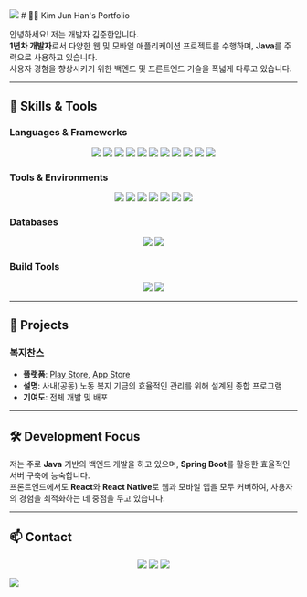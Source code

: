 <img src="https://capsule-render.vercel.app/api?type=waving&color=auto&height=150&section=header" />
# 👨‍💻 Kim Jun Han's Portfolio

안녕하세요! 저는 개발자 김준한입니다.  
**1년차 개발자**로서 다양한 웹 및 모바일 애플리케이션 프로젝트를 수행하며, **Java**를 주력으로 사용하고 있습니다.  
사용자 경험을 향상시키기 위한 백엔드 및 프론트엔드 기술을 폭넓게 다루고 있습니다.

---

## 🌟 Skills & Tools

### Languages & Frameworks
<p align="center">
  <img src="https://img.shields.io/badge/Java-007396?style=for-the-badge&logo=java&logoColor=white" />
  <img src="https://img.shields.io/badge/JavaScript-F7DF1E?style=for-the-badge&logo=javascript&logoColor=black" />
  <img src="https://img.shields.io/badge/HTML5-E34F26?style=for-the-badge&logo=html5&logoColor=white" />
  <img src="https://img.shields.io/badge/CSS3-1572B6?style=for-the-badge&logo=css3&logoColor=white" />
  <img src="https://img.shields.io/badge/React-61DAFB?style=for-the-badge&logo=react&logoColor=black" />
  <img src="https://img.shields.io/badge/React_Native-20232A?style=for-the-badge&logo=react&logoColor=61DAFB" />
  <img src="https://img.shields.io/badge/Spring-6DB33F?style=for-the-badge&logo=spring&logoColor=white" />
  <img src="https://img.shields.io/badge/Spring_Boot-6DB33F?style=for-the-badge&logo=spring-boot&logoColor=white" />
  <img src="https://img.shields.io/badge/MyBatis-FF2D20?style=for-the-badge&logo=mybatis&logoColor=white" />
  <img src="https://img.shields.io/badge/Spring_Security-6DB33F?style=for-the-badge&logo=spring-security&logoColor=white" />
  <img src="https://img.shields.io/badge/jQuery-0769AD?style=for-the-badge&logo=jquery&logoColor=white" />
</p>

### Tools & Environments
<p align="center">
  <img src="https://img.shields.io/badge/Linux-FCC624?style=for-the-badge&logo=linux&logoColor=black" />
  <img src="https://img.shields.io/badge/Docker-2496ED?style=for-the-badge&logo=docker&logoColor=white" />
  <img src="https://img.shields.io/badge/Tomcat-F8DC75?style=for-the-badge&logo=apache-tomcat&logoColor=black" />
  <img src="https://img.shields.io/badge/Jenkins-D24939?style=for-the-badge&logo=jenkins&logoColor=white" />
  <img src="https://img.shields.io/badge/GitHub-181717?style=for-the-badge&logo=github&logoColor=white" />
  <img src="https://img.shields.io/badge/GitLab-FC6D26?style=for-the-badge&logo=gitlab&logoColor=white" />
  <img src="https://img.shields.io/badge/AWS-232F3E?style=for-the-badge&logo=amazon-aws&logoColor=white" />
</p>

### Databases
<p align="center">
  <img src="https://img.shields.io/badge/Oracle-F80000?style=for-the-badge&logo=oracle&logoColor=white" />
  <img src="https://img.shields.io/badge/PostgreSQL-336791?style=for-the-badge&logo=postgresql&logoColor=white" />
</p>

### Build Tools
<p align="center">
  <img src="https://img.shields.io/badge/Gradle-02303A?style=for-the-badge&logo=gradle&logoColor=white" />
  <img src="https://img.shields.io/badge/Maven-C71A36?style=for-the-badge&logo=apache-maven&logoColor=white" />
</p>

---

## 📱 Projects

### 복지찬스  
- **플랫폼**: [Play Store](https://play.google.com/store/search?q=%EB%B3%B5%EC%A7%80%EC%B0%AC%EC%8A%A4&c=apps), [App Store](https://apps.apple.com/kr/app/%EB%B3%B5%EC%A7%80%EC%B0%AC%EC%8A%A4/id6566186601)
- **설명**: 사내(공동) 노동 복지 기금의 효율적인 관리를 위해 설계된 종합 프로그램
- **기여도**: 전체 개발 및 배포

---

## 🛠️ Development Focus

저는 주로 **Java** 기반의 백엔드 개발을 하고 있으며, **Spring Boot**를 활용한 효율적인 서버 구축에 능숙합니다.  
프론트엔드에서도 **React**와 **React Native**로 웹과 모바일 앱을 모두 커버하여, 사용자의 경험을 최적화하는 데 중점을 두고 있습니다.

---

## 📫 Contact

<p align="center">
  <a href="mailto:k0j4h25@hanmail.net"><img src="https://img.shields.io/badge/Email-D14836?style=for-the-badge&logo=gmail&logoColor=white" /></a>
  <a href="https://github.com/kjh425"><img src="https://img.shields.io/badge/GitHub-181717?style=for-the-badge&logo=github&logoColor=white" /></a>
  <a href="https://instagram.com/k0j4h2577"><img src="https://img.shields.io/badge/Instagram-E4405F?style=for-the-badge&logo=instagram&logoColor=white" /></a>
</p>

<img src="https://capsule-render.vercel.app/api?type=waving&color=auto&height=200&section=footer" />
